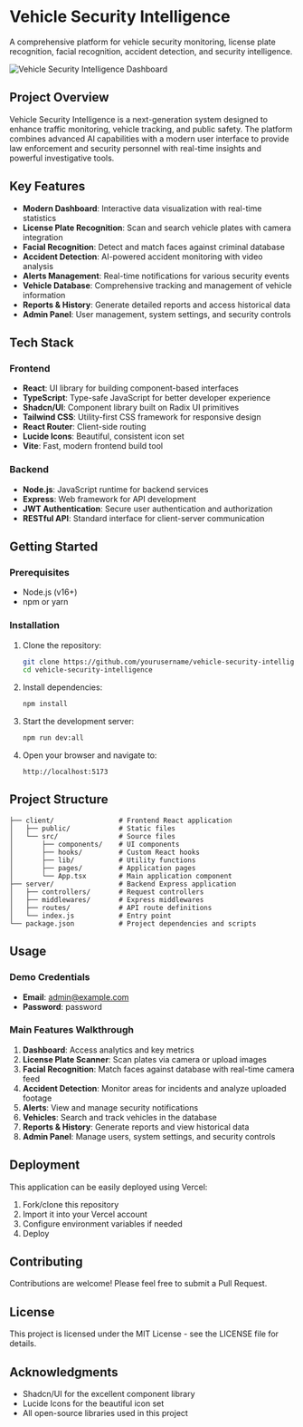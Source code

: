 # Vehicle Security Intelligence

A comprehensive platform for vehicle security monitoring, license plate recognition, facial recognition, accident detection, and security intelligence.

![Vehicle Security Intelligence Dashboard](https://i.imgur.com/Mxxhzd8.png)

## Project Overview

Vehicle Security Intelligence is a next-generation system designed to enhance traffic monitoring, vehicle tracking, and public safety. The platform combines advanced AI capabilities with a modern user interface to provide law enforcement and security personnel with real-time insights and powerful investigative tools.

## Key Features

- **Modern Dashboard**: Interactive data visualization with real-time statistics
- **License Plate Recognition**: Scan and search vehicle plates with camera integration
- **Facial Recognition**: Detect and match faces against criminal database
- **Accident Detection**: AI-powered accident monitoring with video analysis
- **Alerts Management**: Real-time notifications for various security events
- **Vehicle Database**: Comprehensive tracking and management of vehicle information
- **Reports & History**: Generate detailed reports and access historical data
- **Admin Panel**: User management, system settings, and security controls

## Tech Stack

### Frontend

- **React**: UI library for building component-based interfaces
- **TypeScript**: Type-safe JavaScript for better developer experience
- **Shadcn/UI**: Component library built on Radix UI primitives
- **Tailwind CSS**: Utility-first CSS framework for responsive design
- **React Router**: Client-side routing
- **Lucide Icons**: Beautiful, consistent icon set
- **Vite**: Fast, modern frontend build tool

### Backend

- **Node.js**: JavaScript runtime for backend services
- **Express**: Web framework for API development
- **JWT Authentication**: Secure user authentication and authorization
- **RESTful API**: Standard interface for client-server communication

## Getting Started

### Prerequisites

- Node.js (v16+)
- npm or yarn

### Installation

1. Clone the repository:
   ```bash
   git clone https://github.com/yourusername/vehicle-security-intelligence.git
   cd vehicle-security-intelligence
   ```

2. Install dependencies:
   ```bash
   npm install
   ```

3. Start the development server:
   ```bash
   npm run dev:all
   ```

4. Open your browser and navigate to:
   ```
   http://localhost:5173
   ```

## Project Structure

```
├── client/                # Frontend React application
│   ├── public/            # Static files
│   └── src/               # Source files
│       ├── components/    # UI components
│       ├── hooks/         # Custom React hooks
│       ├── lib/           # Utility functions
│       ├── pages/         # Application pages
│       └── App.tsx        # Main application component
├── server/                # Backend Express application
│   ├── controllers/       # Request controllers
│   ├── middlewares/       # Express middlewares
│   ├── routes/            # API route definitions
│   └── index.js           # Entry point
└── package.json           # Project dependencies and scripts
```

## Usage

### Demo Credentials

- **Email**: admin@example.com
- **Password**: password

### Main Features Walkthrough

1. **Dashboard**: Access analytics and key metrics
2. **License Plate Scanner**: Scan plates via camera or upload images
3. **Facial Recognition**: Match faces against database with real-time camera feed
4. **Accident Detection**: Monitor areas for incidents and analyze uploaded footage
5. **Alerts**: View and manage security notifications
6. **Vehicles**: Search and track vehicles in the database
7. **Reports & History**: Generate reports and view historical data
8. **Admin Panel**: Manage users, system settings, and security controls

## Deployment

This application can be easily deployed using Vercel:

1. Fork/clone this repository
2. Import it into your Vercel account
3. Configure environment variables if needed
4. Deploy

## Contributing

Contributions are welcome! Please feel free to submit a Pull Request.

## License

This project is licensed under the MIT License - see the LICENSE file for details.

## Acknowledgments

- Shadcn/UI for the excellent component library
- Lucide Icons for the beautiful icon set
- All open-source libraries used in this project 